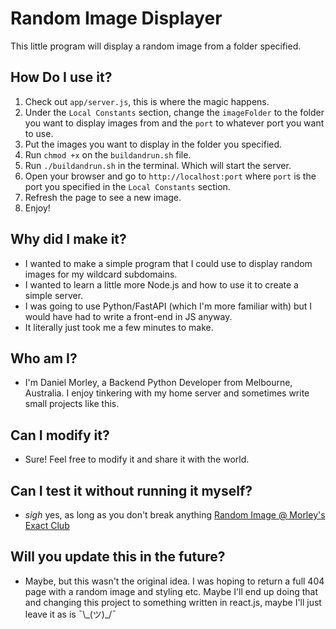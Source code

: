 # Random Image Displayer

This little program will display a random image from a folder specified.

## How Do I use it?

1. Check out `app/server.js`, this is where the magic happens.
2. Under the `Local Constants` section, change the `imageFolder` to the folder you want to display images from and the `port` to whatever port you want to use.
3. Put the images you want to display in the folder you specified.
4. Run `chmod +x` on the `buildandrun.sh` file.
5. Run `./buildandrun.sh` in the terminal. Which will start the server.
6. Open your browser and go to `http://localhost:port` where `port` is the port you specified in the `Local Constants` section.
7. Refresh the page to see a new image.
8. Enjoy!

## Why did I make it?

- I wanted to make a simple program that I could use to display random images for my wildcard subdomains.
- I wanted to learn a little more Node.js and how to use it to create a simple server.
- I was going to use Python/FastAPI (which I'm more familiar with) but I would have had to write a front-end in JS anyway.
- It literally just took me a few minutes to make.

## Who am I?

- I'm Daniel Morley, a Backend Python Developer from Melbourne, Australia. I enjoy tinkering with my home server and sometimes write small projects like this.

## Can I modify it?

- Sure! Feel free to modify it and share it with the world.

## Can I test it without running it myself?

- _sigh_ yes, as long as you don't break anything [Random Image @ Morley's Exact Club](https://random-image.morleysexact.club)

## Will you update this in the future?

- Maybe, but this wasn't the original idea. I was hoping to return a full 404 page with a random image and styling etc. Maybe I'll end up doing that and changing this project to something written in react.js, maybe I'll just leave it as is ¯\\\_(ツ)\_/¯
